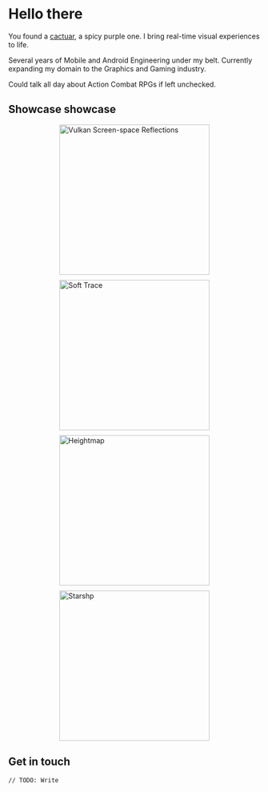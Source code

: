 # Hello there

You found a [cactuar](https://en.wikipedia.org/wiki/Cactuar), a spicy purple one. I bring real-time visual experiences to life.

Several years of Mobile and Android Engineering under my belt. Currently expanding my domain to the Graphics and Gaming industry.

Could talk all day about Action Combat RPGs if left unchecked.

## Showcase showcase

<div style="display: flex; flex-wrap: wrap; gap: 10px; justify-content: center;">
    <a href="https://github.com/SpicyCactuar/vulkan-ssr" target="_blank" rel="noopener noreferrer">
        <img src="https://github.com/user-attachments/assets/3951ec2d-4257-49b0-9aee-3cd2fbf0d74c" alt="Vulkan Screen-space Reflections" width="300">
    </a>
    <a href="https://github.com/SpicyCactuar/soft-trace" target="_blank" rel="noopener noreferrer">
        <img src="https://github.com/user-attachments/assets/2e5d981c-8d5d-4b2b-bdb8-c9f5149da0f7" alt="Soft Trace" width="300">
    </a>
    <a href="https://github.com/SpicyCactuar/heightmap" target="_blank" rel="noopener noreferrer">
        <img src="https://github.com/user-attachments/assets/893ab962-5d3c-440b-b562-1c01093ce4b6" alt="Heightmap" width="300">
    </a>
    <a href="https://github.com/SpicyCactuar/starship" target="_blank" rel="noopener noreferrer">
        <img src="https://user-images.githubusercontent.com/7926479/209482947-4c46be47-fd97-447e-bec6-9a0ba284c646.png" alt="Starshp" width="300">
    </a>
</div>

## Get in touch

```
// TODO: Write
```
